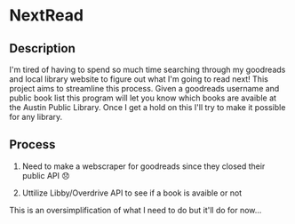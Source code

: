 # NextRead

## Description 

I'm tired of having to spend so much time searching through my goodreads and local library website to figure out what I'm going to read next! This project aims to streamline this process. Given a goodreads username and public book list this program will let you know which books are avaible at the Austin Public Library. Once I get a hold on this I'll try to make it possible for any library. 

## Process 

1. Need to make a webscraper for goodreads since they closed their public API :disappointed:

2. Uttilize Libby/Overdrive API to see if a book is avaible or not

This is an oversimplification of what I need to do but it'll do for now...